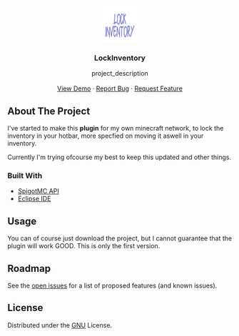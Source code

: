 <!-- PROJECT LOGO -->
<br />
<p align="center">
  <a href="https://github.com/github_username/repo_name">
    <img src="images/logo.png" alt="Logo" width="80" height="80">
  </a>

  <h3 align="center">LockInventory</h3>

  <p align="center">
    project_description
    <br />
    <br />
    <a href="https://justinharing.nl/lockinventory">View Demo</a>
    ·
    <a href="https://github.com/JustinnnDev/LockInventory/issues">Report Bug</a>
    ·
    <a href="https://github.com/JustinnnDev/LockInventory/issues">Request Feature</a>
  </p>
</p>

<!-- ABOUT THE PROJECT -->
## About The Project

I've started to make this **plugin** for my own minecraft network, to lock the inventory in your hotbar,
more specfied on moving it aswell in your inventory.

Currently I'm trying ofcourse my best to keep this updated and other things.


### Built With

* [SpigotMC API](https://hub.spigotmc.org/javadocs/spigot/)
* [Eclipse IDE](https://www.eclipse.org/ide/)

<!-- USAGE EXAMPLES -->
## Usage

You can of course just download the project, but I cannot guarantee that the plugin will work GOOD. This is only the first version.


<!-- ROADMAP -->
## Roadmap

See the [open issues](https://github.com/JustinnnDev/LockInventory/issues) for a list of proposed features (and known issues).

<!-- LICENSE -->
## License

Distributed under the [GNU](https://choosealicense.com/licenses/gpl-3.0/) License.